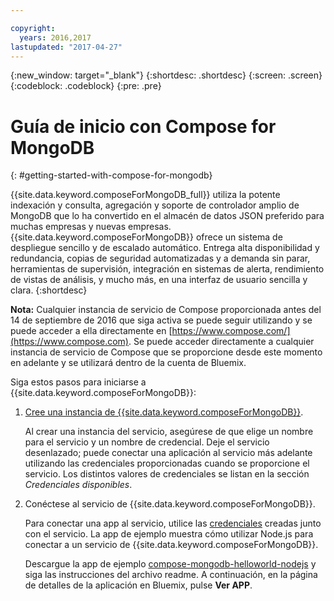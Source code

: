 ```yaml
---

copyright:
  years: 2016,2017
lastupdated: "2017-04-27"
---
```


{:new_window: target="_blank"}
{:shortdesc: .shortdesc}
{:screen: .screen}
{:codeblock: .codeblock}
{:pre: .pre}

# Guía de inicio con Compose for MongoDB
{: #getting-started-with-compose-for-mongodb}

{{site.data.keyword.composeForMongoDB_full}} utiliza la potente indexación y consulta, agregación y soporte de controlador amplio de MongoDB que lo ha convertido en el almacén de datos JSON preferido para muchas empresas y nuevas empresas. {{site.data.keyword.composeForMongoDB}} ofrece un sistema de despliegue sencillo y de escalado automático. Entrega alta disponibilidad y redundancia, copias de seguridad automatizadas y a demanda sin parar, herramientas de supervisión, integración en sistemas de alerta, rendimiento de vistas de análisis, y mucho más, en una interfaz de usuario sencilla y clara.
{:shortdesc}

**Nota:** Cualquier instancia de servicio de Compose proporcionada antes del 14 de septiembre de 2016 que siga activa se puede seguir utilizando y se puede acceder a ella directamente en [https://www.compose.com/](https://www.compose.com). Se puede acceder directamente a cualquier instancia de servicio de Compose que se proporcione desde este momento en adelante y se utilizará dentro de la cuenta de Bluemix.

Siga estos pasos para iniciarse a {{site.data.keyword.composeForMongoDB}}:

1. [Cree una instancia de {{site.data.keyword.composeForMongoDB}}](https://console.ng.bluemix.net/catalog/services/compose-for-mongodb/).

   Al crear una instancia del servicio, asegúrese de que elige un nombre para el servicio y un nombre de credencial. Deje el servicio desenlazado; puede conectar una aplicación al servicio más adelante utilizando las credenciales proporcionadas cuando se proporcione el servicio.  Los distintos valores de credenciales se listan en la sección *Credenciales disponibles*.

2. Conéctese al servicio de {{site.data.keyword.composeForMongoDB}}.

   Para conectar una app al servicio, utilice las [credenciales](./credentials.html) creadas junto con el servicio. La app de ejemplo muestra cómo utilizar Node.js para conectar a un servicio de {{site.data.keyword.composeForMongoDB}}.

   Descargue la app de ejemplo [compose-mongodb-helloworld-nodejs](https://github.com/IBM-Bluemix/compose-mongodb-helloworld-nodejs) y siga las instrucciones del archivo readme. A continuación, en la página de detalles de la aplicación en Bluemix, pulse **Ver APP**.
